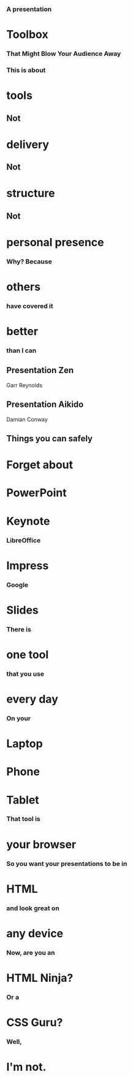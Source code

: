 ### A presentation
# Toolbox
### That Might Blow Your Audience Away


### This is about
# tools


## Not
# delivery


## Not
# structure


## Not
# personal presence


### Why? Because
# others
### have covered it
# better
### than I can


## Presentation Zen
Garr Reynolds


## Presentation Aikido
Damian Conway



## Things you can safely
# Forget about


# PowerPoint


# Keynote


### LibreOffice
# Impress


### Google
# Slides


### There is
# one tool
### that you use
# every day


### On your
# Laptop


# Phone


# Tablet


### That tool is
# your browser


### So you want your presentations to be in
# HTML


### and look great on
# any device


### Now, are you an
# HTML Ninja?


### Or a
# CSS Guru?


### Well,
# I'm not.

